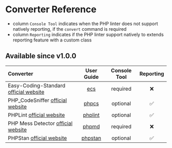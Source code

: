 <!-- markdownlint-disable MD013 -->
# Converter Reference

* column `Console Tool` indicates when the PHP linter does not support natively reporting, if the `convert` command is required
* column `Reporting` indicates if the PHP linter support natively to extends reporting feature with a custom class

## Available since v1.0.0

| Converter                                            |          User Guide           | Console Tool | Reporting |
|:-----------------------------------------------------|:-----------------------------:|:------------:|:---------:|
| Easy-Coding-Standard [official website][ecs]         |         [ecs](ecs.md)         |   required   |     ❌     |
| PHP_CodeSniffer [official website][phpcs]            |       [phpcs](phpcs.md)       |   optional   |     ✅     |
| PHPLint [official website][phplint]                  |     [phplint](phplint.md)     |   optional   |     ✅     |
| PHP Mess Detector [official website][phpmd]          |       [phpmd](phpmd.md)       |   required   |     ❌     |
| PHPStan [official website][phpstan]                  |     [phpstan](phpstan.md)     |   optional   |     ✅     |

[ecs]: https://github.com/easy-coding-standard/easy-coding-standard
[phpcs]: https://github.com/PHPCSStandards/PHP_CodeSniffer
[phplint]: https://github.com/overtrue/phplint
[phpmd]: https://github.com/phpmd/phpmd
[phpstan]: https://github.com/phpstan/phpstan
